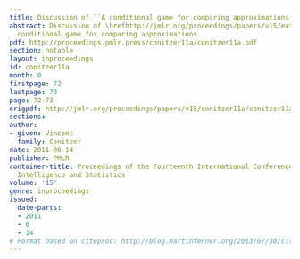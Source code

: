 ```yaml
---
title: Discussion of ``A conditional game for comparing approximations''
abstract: Discussion of \hrefhttp://jmlr.org/proceedings/papers/v15/eaton11a.htmlA
  conditional game for comparing approximations.
pdf: http://proceedings.pmlr.press/conitzer11a/conitzer11a.pdf
section: notable
layout: inproceedings
id: conitzer11a
month: 0
firstpage: 72
lastpage: 73
page: 72-73
origpdf: http://jmlr.org/proceedings/papers/v15/conitzer11a/conitzer11a.pdf
sections: 
author:
- given: Vincent
  family: Conitzer
date: 2011-06-14
publisher: PMLR
container-title: Proceedings of the Fourteenth International Conference on Artificial
  Intelligence and Statistics
volume: '15'
genre: inproceedings
issued:
  date-parts:
  - 2011
  - 6
  - 14
# Format based on citeproc: http://blog.martinfenner.org/2013/07/30/citeproc-yaml-for-bibliographies/
---
```

